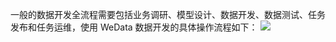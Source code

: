 一般的数据开发全流程需要包括业务调研、模型设计、数据开发、数据测试、任务发布和任务运维，使用 WeData 数据开发的具体操作流程如下：
![](https://qcloudimg.tencent-cloud.cn/raw/8ed59a2edacf741c4956a88f9b1176bb.png)
